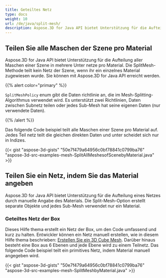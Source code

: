 ```yaml
---
title: Geteiltes Netz
type: docs
weight: 10
url: /de/java/split-mesh/
description: Aspose.3D for Java API bietet Unterstützung für die Aufteilung aller Maschen einer Szene in mehrere Unter netze pro Material. Die SplitMesh-Methode teilt kein Netz der Szene, wenn ihr ein einzelnes Material zugewiesen wurde. Sie können mit Aspose.3D for Java API erreicht werden.
---
```

##  **Teilen Sie alle Maschen der Szene pro Material**
Aspose.3D for Java API bietet Unterstützung für die Aufteilung aller Maschen einer Szene in mehrere Unter netze pro Material. Die SplitMesh-Methode teilt kein Netz der Szene, wenn ihr ein einzelnes Material zugewiesen wurde. Sie können mit Aspose.3D for Java API erreicht werden.

{{% alert color="primary" %}} 

`SplitMeshPolicy` enum gibt die Daten richtlinie an, die im Mesh-Splitting-Algorithmus verwendet wird. Es unterstützt zwei Richtlinien, Daten zwischen Subnetz teilen oder jedes Sub-Mesh hat seine eigenen Daten (nur verwendete Daten).

{{% /alert %}} 

Das folgende Code beispiel teilt alle Maschen einer Szene pro Material auf. Jedes Teil netz teilt die gleichen direkten Daten und unter scheidet sich nur in Indizes.

{{< gist "aspose-3d-gists" "50e7f479a64956c0bf78841c0799ba76" "aspose-3d-src-examples-mesh-SplitAllMeshesofScenebyMaterial.java" >}}
##  **Teilen Sie ein Netz, indem Sie das Material angeben**
Aspose.3D for Java API bietet Unterstützung für die Aufteilung eines Netzes durch manuelle Angabe des Materials. Die Split-Mesh-Option erstellt separate Objekte und jedes Sub-Mesh verwendet nur ein Material.
###  **Geteiltes Netz der Box**
Dieses Hilfe thema erstellt ein Netz der Box, um den Code umfassend und kurz zu halten. Entwickler können ein Netz manuell erstellen, wie in diesem Hilfe thema beschrieben: [Erstellen Sie ein 3D Cube Mesh](https://docs.dynabic.com/display/3djava/Create+3D+Mesh+and+Scene). Darüber hinaus besteht eine Box aus 6 Ebenen und jede Ebene wird zu einem Teilnetz. Das folgende Code beispiel teilt ein primitives Netz, indem Material manuell angegeben wird.

{{< gist "aspose-3d-gists" "50e7f479a64956c0bf78841c0799ba76" "aspose-3d-src-examples-mesh-SplitMeshbyMaterial.java" >}}
